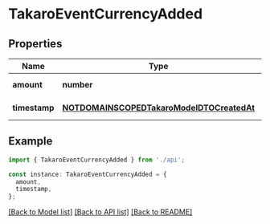 # TakaroEventCurrencyAdded

## Properties

| Name          | Type                                                                                    | Description | Notes                  |
| ------------- | --------------------------------------------------------------------------------------- | ----------- | ---------------------- |
| **amount**    | **number**                                                                              |             | [default to undefined] |
| **timestamp** | [**NOTDOMAINSCOPEDTakaroModelDTOCreatedAt**](NOTDOMAINSCOPEDTakaroModelDTOCreatedAt.md) |             | [default to undefined] |

## Example

```typescript
import { TakaroEventCurrencyAdded } from './api';

const instance: TakaroEventCurrencyAdded = {
  amount,
  timestamp,
};
```

[[Back to Model list]](../README.md#documentation-for-models) [[Back to API list]](../README.md#documentation-for-api-endpoints) [[Back to README]](../README.md)
